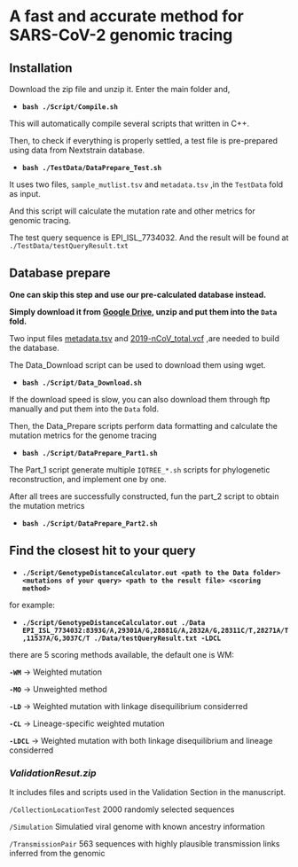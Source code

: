 # A fast and accurate method for SARS-CoV-2 genomic tracing

## Installation

Download the zip file and unzip it. Enter the main folder and,

- **`bash ./Script/Compile.sh`**

This will automatically compile several scripts that written in C++.

Then, to check if everything is properly settled, a test file is pre-prepared using data from Nextstrain database.

- **`bash ./TestData/DataPrepare_Test.sh`**

It uses two files, `sample_mutlist.tsv` and `metadata.tsv` ,in the `TestData` fold as input.

And this script will calculate the mutation rate and other metrics for genomic tracing.

The test query sequence is EPI_ISL_7734032. And the result will be found at `./TestData/testQueryResult.txt`

## Database prepare

**One can skip this step and use our pre-calculated database instead.**

**Simply download it from [Google Drive](https://drive.google.com/drive/folders/1feiqGvoKvP9NDxh__GTdzaMiNpTrpoMR?usp=sharing), unzip and put them into the `Data` fold.**

Two input files [metadata.tsv](https://ngdc.cncb.ac.cn/ncov/genome/export/meta) and [2019-nCoV_total.vcf](https://download.cncb.ac.cn/GVM/Coronavirus/vcf/2019-nCoV_total.vcf.gz) ,are needed to build the database.

The Data_Download script can be used to download them using wget.

- **`bash ./Script/Data_Download.sh`**

If the download speed is slow, you can also download them through ftp manually and put them into the `Data` fold.

Then, the Data_Prepare scripts perform data formatting and calculate the mutation metrics for the genome tracing

- **`bash ./Script/DataPrepare_Part1.sh`**

The Part_1 script generate multiple `IQTREE_*.sh` scripts for phylogenetic reconstruction, and implement one by one.

After all trees are successfully constructed, fun the part_2 script to obtain the mutation metrics

- **`bash ./Script/DataPrepare_Part2.sh`**


    
##  Find the closest hit to your query

- **`./Script/GenotypeDistanceCalculator.out <path to the Data folder> <mutations of your query> <path to the result file> <scoring method>`**

for example:

- **`./Script/GenotypeDistanceCalculator.out ./Data EPI_ISL_7734032:8393G/A,29301A/G,28881G/A,2832A/G,28311C/T,28271A/T,11537A/G,3037C/T ./Data/testQueryResult.txt -LDCL`**

there are 5 scoring methods available, the default one is WM:

**`-WM`** -> Weighted mutation

**`-MO`** -> Unweighted method

**`-LD`** -> Weighted mutation with linkage disequilibrium considerred

**`-CL`** -> Lineage-specific weighted mutation

**`-LDCL`** -> Weighted mutation with both linkage disequilibrium and lineage considerred

### *ValidationResut.zip*
It includes files and scripts used in the Validation Section in the manuscript.

`/CollectionLocationTest` 2000 randomly selected sequences

`/Simulation` Simulatied viral genome with known ancestry information

`/TransmissionPair` 563 sequences with highly plausible transmission links inferred from the genomic
